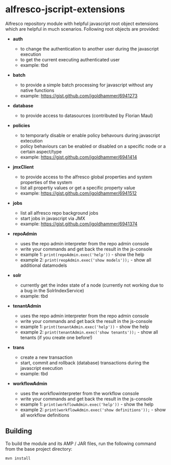 alfresco-jscript-extensions
===========================

Alfresco repository module with helpful javascript root object extensions which are helpful in much scenarios.
Following root objects are provided:
* **auth**
	* to change the authentication to another user during the javascript execution
	* to get the current executing authenticated user
	* example: tbd
		
* **batch** 
	* to provide a simple batch processing for javascript without any native functions
	* example: https://gist.github.com/jgoldhammer/6941273
	
* **database** 
	* to provide access to datasources (contributed by Florian Maul)
	 
* **policies** 
	* to temporarly disable or enable policy behavours during javascript extecution
	* policy behaviours can be enabled or disabled on a specific node or a certain aspect/type
	* example: https://gist.github.com/jgoldhammer/6941414
	
* **jmxClient** 
	* to provide access to the alfresco global properties and system properties of the system
	* list all propertiy values or get a specific property value
	* example: https://gist.github.com/jgoldhammer/6941512
	
* **jobs** 
	* list all alfresco repo background jobs
	* start jobs in javascript via JMX
	* example: https://gist.github.com/jgoldhammer/6941374

* **repoAdmin** 
	* uses the repo admin interpreter from the repo admin console
	* write your commands and get back the result in the js-console
	* example 1: ```print(repoAdmin.exec('help'))``` - show the help
	* example 2: ```print(reopAdmin.exec('show models'));```  - show all additional datamodels

* **solr** 
	* currently get the index state of a node (currently not working due to a bug in the SolrIndexService)
	* example: tbd
	
* **tenantAdmin** 
	* uses the repo admin interpreter from the repo admin console
	* write your commands and get back the result in the js-console
	* example 1: ```print(tenantAdmin.exec('help'))``` - show the help
	* example 2: ```print(tenantAdmin.exec('show tenants'));```  - show all tenants (if you create one before!)
	
* **trans** 
	* create a new transaction
	* start, commit and rollback (database) transactions during the javascript execution
	* example: tbd
	
* **workflowAdmin** 
	* uses the workflowinterpreter from the workflow console
	* write your commands and get back the result in the js-console
	* example 1: ```print(workflowAdmin.exec('help'))``` - show the help
	* example 2: ```print(workflowAdmin.exec('show definitions'));```  - show all workflow definitions
 
Building
--------

To build the module and its AMP / JAR files, run the following command from the base 
project directory:

    mvn install




